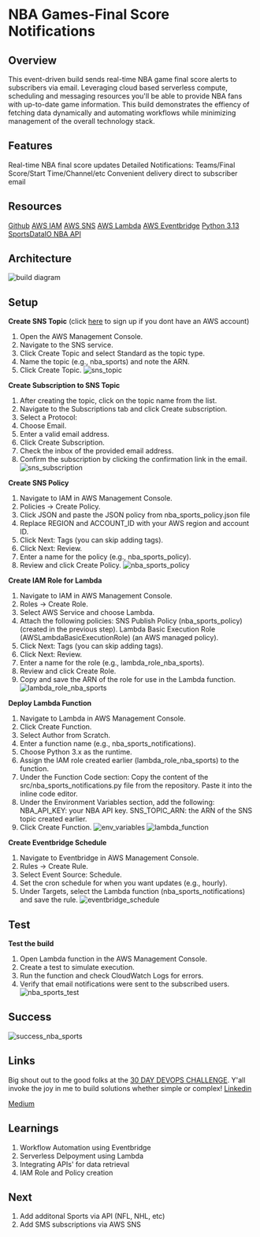 # NBA Games-Final Score Notifications

## Overview
This event-driven build sends real-time NBA game final score alerts to subscribers via email. Leveraging cloud based serverless compute, scheduling and messaging resources you'll be able to provide NBA fans with up-to-date game information. This build demonstrates the effiency of fetching data dynamically and automating workflows while minimizing management of the overall technology stack.

## Features
Real-time NBA final score updates
Detailed Notifications: Teams/Final Score/Start Time/Channel/etc
Convenient delivery direct to subscriber email

## Resources
[Github](https://github.com/aaritch/nba-sports-notifications)
[AWS IAM](https://aws.amazon.com/iam/)
[AWS SNS](https://aws.amazon.com/sns/)
[AWS Lambda](https://aws.amazon.com/lambda/)
[AWS Eventbridge](https://aws.amazon.com/eventbridge/)
[Python 3.13](https://www.python.org/downloads/release/python-3130/)
[SportsDataIO NBA API](https://sportsdata.io/developers/api-documentation/nba)

## Architecture
![build diagram](images/nba_sports_architecture.png)

## Setup
**Create SNS Topic** (click [here](https://signin.aws.amazon.com/signup?request_type=register) to sign up if you dont have an AWS account)
1. Open the AWS Management Console.
2. Navigate to the SNS service.
3. Click Create Topic and select Standard as the topic type.
4. Name the topic (e.g., nba_sports) and note the ARN.
5. Click Create Topic. 
![sns_topic](images/sns_topic.png)

**Create Subscription to SNS Topic**
1. After creating the topic, click on the topic name from the list.
2. Navigate to the Subscriptions tab and click Create subscription.
3. Select a Protocol:
4. Choose Email.
5. Enter a valid email address.
6. Click Create Subscription.
7. Check the inbox of the provided email address.
8. Confirm the subscription by clicking the confirmation link in the email.
![sns_subscription](images/sns_subscription.png)

**Create SNS Policy**
1. Navigate to IAM in AWS Management Console.
2. Policies → Create Policy.
3. Click JSON and paste the JSON policy from nba_sports_policy.json file
4. Replace REGION and ACCOUNT_ID with your AWS region and account ID.
5. Click Next: Tags (you can skip adding tags).
6. Click Next: Review.
7. Enter a name for the policy (e.g., nba_sports_policy).
8. Review and click Create Policy.
![nba_sports_policy](images/nba_sports_policy.png)

**Create IAM Role for Lambda**
1. Navigate to IAM in AWS Management Console.
2. Roles → Create Role.
3. Select AWS Service and choose Lambda.
4. Attach the following policies:
   SNS Publish Policy (nba_sports_policy) (created in the previous step).
   Lambda Basic Execution Role (AWSLambdaBasicExecutionRole) (an AWS managed policy).
5. Click Next: Tags (you can skip adding tags).
6. Click Next: Review.
7. Enter a name for the role (e.g., lambda_role_nba_sports).
8. Review and click Create Role.
9. Copy and save the ARN of the role for use in the Lambda function.
![lambda_role_nba_sports](images/lambda_role_nba_sports.png)

**Deploy Lambda Function**
1. Navigate to Lambda in AWS Management Console.
2. Click Create Function.
3. Select Author from Scratch.
4. Enter a function name (e.g., nba_sports_notifications).
5. Choose Python 3.x as the runtime.
6. Assign the IAM role created earlier (lambda_role_nba_sports) to the function.
7. Under the Function Code section:
   Copy the content of the src/nba_sports_notifications.py file from the repository.
   Paste it into the inline code editor.
8. Under the Environment Variables section, add the following:
   NBA_API_KEY: your NBA API key.
   SNS_TOPIC_ARN: the ARN of the SNS topic created earlier.
9. Click Create Function.
![env_variables](images/env_variables.png)
![lambda_function](images/lambda_fuction.png)

**Create Eventbridge Schedule**
1. Navigate to Eventbridge in AWS Management Console.
2. Rules → Create Rule.
3. Select Event Source: Schedule.
4. Set the cron schedule for when you want updates (e.g., hourly).
5. Under Targets, select the Lambda function (nba_sports_notifications) and save the rule.
![eventbridge_schedule](images/eventbridge_schedule.png)

## Test
**Test the build**
1. Open Lambda function in the AWS Management Console.
2. Create a test to simulate execution.
3. Run the function and check CloudWatch Logs for errors.
4. Verify that email notifications were sent to the subscribed users.
![nba_sports_test](images/nba_sports_test.png)

## Success
![success_nba_sports](images/success_nba_sports.png)

## Links
Big shout out to the good folks at the [30 DAY DEVOPS CHALLENGE](https://ugcshae.my.canva.site/30-day-devops-challenge). Y'all invoke the joy in me to build solutions whether simple or complex!
   [Linkedin](https://www.linkedin.com/in/andrew-ritch-72075414/)
   
   [Medium](https://medium.com/@andrewritch)

## Learnings
1. Workflow Automation using Eventbridge
2. Serverless Delpoyment using Lambda
3. Integrating APIs' for data retrieval
4. IAM Role and Policy creation
   
## Next
1. Add additonal Sports via API (NFL, NHL, etc)
2. Add SMS subscriptions via AWS SNS
